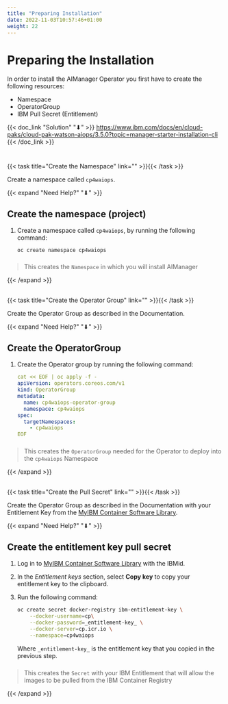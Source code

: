 ```yaml
---
title: "Preparing Installation"
date: 2022-11-03T10:57:46+01:00
weight: 22
---
```


# Preparing the Installation

In order to install the AIManager Operator you first have to create the following resources:
- Namespace
- OperatorGroup
- IBM Pull Secret (Entitlement)

{{< doc_link "Solution" "⬇" >}}
https://www.ibm.com/docs/en/cloud-paks/cloud-pak-watson-aiops/3.5.0?topic=manager-starter-installation-cli
{{< /doc_link >}}

# 


{{< task title="Create the Namespace" link="" >}}{{< /task >}}

Create a namespace called `cp4waiops`.

{{< expand "Need Help?" "⬇" >}}

## Create the namespace (project)


1. Create a namespace called `cp4waiops`, by running the following command:

	```
	oc create namespace cp4waiops
    ```

###

> This creates the `Namespace` in which you will install AIManager

{{< /expand >}}


##






{{< task title="Create the Operator Group" link="" >}}{{< /task >}}

Create the Operator Group as described in the Documentation.

{{< expand "Need Help?" "⬇" >}}



## Create the OperatorGroup




1. Create the Operator group by running the following command:

	```yaml
	cat << EOF | oc apply -f -
	apiVersion: operators.coreos.com/v1
	kind: OperatorGroup
	metadata:
	  name: cp4waiops-operator-group
	  namespace: cp4waiops
	spec:
	  targetNamespaces:
	    - cp4waiops
	EOF
    ```

###

> This creates the `OperatorGroup` needed for the Operator to deploy into the `cp4waiops` Namespace




{{< /expand >}}

##





{{< task title="Create the Pull Secret" link="" >}}{{< /task >}}


Create the Operator Group as described in the Documentation with your Entitlement Key from the [MyIBM Container Software Library](https://myibm.ibm.com/products-services/containerlibrary).

{{< expand "Need Help?" "⬇" >}}



## Create the entitlement key pull secret



1. Log in to [MyIBM Container Software Library](https://myibm.ibm.com/products-services/containerlibrary) with the IBMid.

2. In the *Entitlement keys* section, select **Copy key** to copy your entitlement key to the clipboard.

3. Run the following command:

   ```bash
   oc create secret docker-registry ibm-entitlement-key \
       --docker-username=cp\
       --docker-password=_entitlement-key_ \
       --docker-server=cp.icr.io \
       --namespace=cp4waiops
   ```

    Where `_entitlement-key_` is the entitlement key that you copied in the previous step.

###

> This creates the `Secret` with your IBM Entitlement that will allow the images to be pulled from the IBM Container Registry

{{< /expand >}}



